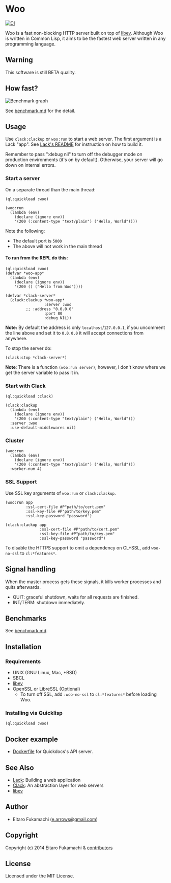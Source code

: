# Woo

[![CI](https://github.com/fukamachi/woo/actions/workflows/ci.yml/badge.svg)](https://github.com/fukamachi/woo/actions/workflows/ci.yml)

Woo is a fast non-blocking HTTP server built on top of [libev](http://software.schmorp.de/pkg/libev.html). Although Woo is written in Common Lisp, it aims to be the fastest web server written in any programming language.

## Warning

This software is still BETA quality.

## How fast?

![Benchmark graph](images/benchmark.png)

See [benchmark.md](benchmark.md) for the detail.

## Usage

Use `clack:clackup` or `woo:run` to start a web server. The first argument is a Lack "app". See [Lack's README](https://github.com/fukamachi/lack#readme) for instruction on how to build it.

Remember to pass ":debug nil" to turn off the debugger mode on production environments (it's on by default). Otherwise, your server will go down on internal errors.

### Start a server

On a separate thread than the main thread:

```common-lisp
(ql:quickload :woo)

(woo:run
  (lambda (env)
    (declare (ignore env))
    '(200 (:content-type "text/plain") ("Hello, World"))))
```

Note the following:
- The default port is `5000`
- The above will not work in the main thread

#### To run from the REPL do this:

```common-lisp
(ql:quickload :woo)
(defvar *woo-app*
  (lambda (env)
    (declare (ignore env))
    '(200 () ("Hello from Woo"))))

(defvar *clack-server*
  (clack:clackup *woo-app*
                 :server :woo
		 ;; :address "0.0.0.0"
                 :port 80
                 :debug NIL))
```

**Note:** By default the address is only `localhost`/`127.0.0.1`, if you uncomment the line above and set it to `0.0.0.0` it will accept connections from anywhere.

To stop the server do: 

```common-lisp
(clack:stop *clack-server*)
```

**Note**: There is a function `(woo:run server)`, however, I don't know where we get the server variable to pass it in.

### Start with Clack

```common-lisp
(ql:quickload :clack)

(clack:clackup
  (lambda (env)
    (declare (ignore env))
    '(200 (:content-type "text/plain") ("Hello, World")))
  :server :woo
  :use-default-middlewares nil)
```

### Cluster

```common-lisp
(woo:run
  (lambda (env)
    (declare (ignore env))
    '(200 (:content-type "text/plain") ("Hello, World")))
  :worker-num 4)
```

### SSL Support

Use SSL key arguments of `woo:run` or `clack:clackup`.

```common-lisp
(woo:run app
         :ssl-cert-file #P"path/to/cert.pem"
         :ssl-key-file #P"path/to/key.pem"
         :ssl-key-password "password")

(clack:clackup app
               :ssl-cert-file #P"path/to/cert.pem"
               :ssl-key-file #P"path/to/key.pem"
               :ssl-key-password "password")
```

To disable the HTTPS support to omit a dependency on CL+SSL, add `woo-no-ssl` to `cl:*features*`.

## Signal handling

When the master process gets these signals, it kills worker processes and quits afterwards.

- QUIT: graceful shutdown, waits for all requests are finished.
- INT/TERM: shutdown immediately.

## Benchmarks

See [benchmark.md](benchmark.md).

## Installation

### Requirements

* UNIX (GNU Linux, Mac, \*BSD)
* SBCL
* [libev](http://libev.schmorp.de)
* OpenSSL or LibreSSL (Optional)
  * To turn off SSL, add `:woo-no-ssl` to `cl:*features*` before loading Woo.

### Installing via Quicklisp

```common-lisp
(ql:quickload :woo)
```

## Docker example

* [Dockerfile](https://github.com/quickdocs/quickdocs-api/blob/master/docker/Dockerfile.production) for Quickdocs's API server.

## See Also

* [Lack](https://github.com/fukamachi/lack): Building a web application
* [Clack](https://github.com/fukamachi/clack): An abstraction layer for web servers
* [libev](http://software.schmorp.de/pkg/libev.html)

## Author

* Eitaro Fukamachi (e.arrows@gmail.com)

## Copyright

Copyright (c) 2014 Eitaro Fukamachi & [contributors](https://github.com/fukamachi/woo/graphs/contributors)

## License

Licensed under the MIT License.

